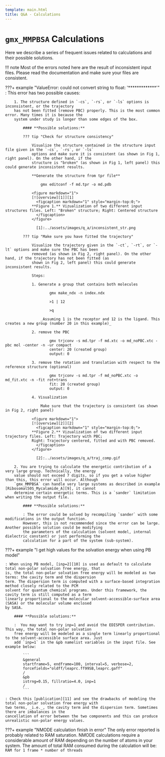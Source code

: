 ```yaml
---
template: main.html
title: Q&A - Calculations
---
```


# `gmx_MMPBSA` Calculations
Here we describe a series of frequent issues related to calculations and their possible solutions.

!!! note 
    Most of the errors noted here are the result of inconsistent input files. Please read the documentation and make 
    sure your files are consistent.



???+ example "ValueError: could not convert string to float: '*************'"
    : This error has two possible causes:
        
        1. The structure defined in `-cs`, `-rs`, or `-ls` options is inconsistent, or the trajectory
        has not been fitted (remove PBC) properly. This is the most common error. Many times it is because the 
        system under study is longer than some edges of the box.
        
            #### **Possible solutions:**
            
            ??? tip "Check for structure consistency"
                
                Visualize the structure contained in the structure input file given in the `-cs`, `-rs`, or `-ls` 
                options and make sure it is consistent (as shown in Fig 1, right panel). On the other hand, if the 
                structure is "broken" (as shown in Fig 1, left panel) this could generate inconsistent results.
                
                **Generate the structure from tpr file**
                    
                    gmx editconf -f md.tpr -o md.pdb

                <figure markdown="1">
                [![overview][1]][1]
                  <figcaption markdown="1" style="margin-top:0;">
                **Figure 1.** Vizualization of two different input structures files. Left: "Broken" structure; Right: Centered structure 
                  </figcaption>
                </figure>
                
                  [1]:../assets/images/q_a/inconsistent_str.png
    
            ??? tip "Make sure you have fitted the trajectory"

                Visualize the trajectory given in the `-ct`, `-rt`, or `-lt` options and make sure the PBC has been 
                removed (as shown in Fig 2, right panel). On the other hand, if the trajectory has not been fitted (as 
                shown in Fig 2, left panel) this could generate inconsistent results.
                
                Steps:
    
                1. Generate a group that contains both molecules
                    
                        gmx make_ndx -n index.ndx
                
                        >1 | 12
                
                        >q

                    _Assuming 1 is the receptor and 12 is the ligand. This creates a new group (number 20 in this example)_
                
                2. remove the PBC
                    
                        gmx trjconv -s md.tpr -f md.xtc -o md_noPBC.xtc -pbc mol -center -n -ur compact
                        center: 20 (created group)
                        output: 0
                
                3. remove the rotation and translation with respect to the reference structure (optional)
                    
                        gmx trjconv -s md.tpr -f md_noPBC.xtc -o md_fit.xtc -n -fit rot+trans
                        fit: 20 (created group)
                        output: 0
                    
                4. Visualization
                    
                    Make sure that the trajectory is consistent (as shown in Fig 2, right panel)

                <figure markdown="1">
                [![overview][2]][2]
                  <figcaption markdown="1" style="margin-top:0;">
                **Figure 2.** Vizualization of two different input trajectory files. Left: Trajectory with PBC; 
                Right: Trajectory centered, fitted and with PBC removed.
                  </figcaption>
                </figure>
                
                  [2]:../assets/images/q_a/traj_comp.gif
        
        2. You are trying to calculate the energetic contribution of a very large group. Technically, the energy 
        value should not exceed 7 digits, so if you get a value higher than this, this error will occur. Although 
        `gmx_MMPBSA` can handle very large systems as described in example [Ribosomal50S_Mycalamide_A][9], it cannot 
        determine certain energetic terms. This is a `sander` limitation when writing the output file.
           
            #### **Possible solutions:**
    
            : The error could be solved by recompiling `sander` with some modifications in the output function. 
            However, this is not recommended since the error can be large. Another possible solution could be modifying 
            the parameters of the calculation (solvent model, internal dielectric constant) or just performing the 
            calculation for a part of the system (sub-system).

    
???+ example "I get high values for the solvation energy when using PB model"    

    : When using PB model, [inp=2][10] is used as default to calculate total non-polar solvation free energy, that 
    is, the total non-polar solvation free energy will be modeled as two terms: the cavity term and the dispersion 
    term. The dispersion term is computed with a surface-based integration method closely related to the PCM 
    solvent for quantum chemical programs. Under this framework, the cavity term is still computed as a term 
    linearly proportional to the molecular solvent-accessible-surface area (SASA) or the molecular volume enclosed 
    by SASA.

        #### **Possible solutions:**
    
        :  You may want to try inp=1 and avoid the EDISPER contribution. This way, the total non-polar solvation 
        free energy will be modeled as a single term linearly proportional to the solvent-accessible surface area. Just 
        add `inp=1` in the &pb namelist variables in the input file. See example below:

            ```
            &general
            startframe=5, endframe=100, interval=5, verbose=2, 
            forcefields="oldff/leaprc.ff99SB,leaprc.gaff"
            /
            &pb
            istrng=0.15, fillratio=4.0, inp=1
            /
            ```

    : Check this [publication][11] and see the drawbacks of modeling the total non-polar solvation free energy with 
    two terms, _i.e._, the cavity term and the dispersion term. Sometimes there are imbalances in the 
    cancellation of error between the two components and this can produce unrealistic non-polar energy values.

???+ example "NMODE calculation finish in error"
    The only error reported is probably related to RAM saturation. NMODE calculations require a considerable amount 
    of RAM depending on the number of atoms in your system. The amount of total RAM consumed during the calculation 
    will be: `RAM for 1 frame * number of threads`    



  [9]: ../examples/Ribosomal50S_Mycalamide_A/README.md
  [10]: ../input_file.md#pb-namelist-variables
  [11]: https://pubs.acs.org/doi/full/10.1021/jp073399n